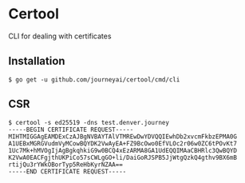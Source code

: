 # Certool

CLI for dealing with certificates

## Installation

```
$ go get -u github.com/journeyai/certool/cmd/cli
```

## CSR

```
$ certool -s ed25519 -dns test.denver.journey
-----BEGIN CERTIFICATE REQUEST-----
MIHTMIGGAgEAMDExCzAJBgNVBAYTAlVTMREwDwYDVQQIEwhDb2xvcmFkbzEPMA0G
A1UEBxMGRGVudmVyMCowBQYDK2VwAyEA+FZ9BcOwo0EfVLOc2r06w0ZC6tPOvKt7
1Uc7Mk+hMVOgIjAgBgkqhkiG9w0BCQ4xEzARMA8GA1UdEQQIMAaCBHRlc3QwBQYD
K2VwA0EACFgjthUKPiCo57sCWLgGO+li/DaiGoRJSPB5JjWtgQzkQ4gthv9BX6mB
rtijQu3rYWkOBorTyp5ReHbKyrNZAA==
-----END CERTIFICATE REQUEST-----
```
